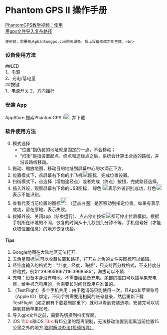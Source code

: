 Phantom GPS II 操作手册
==== 
[PhantomGPS教学视频：使用](http://player.youku.com/embed/XNDIyMjg4NTgwMA==)<br>
[用gpx文件导入复杂路径](http://player.youku.com/embed/XNDIyMjg4NTA0NA==)<br>

	使用前，需要先从phantomgps.com购买设备，插上设备修改才能生效。<br>
### 设备使用方法<br>

##LED<br>
	1、电源<br>
	2、充电/低电量<br>
##按键<br>
	1、电源开关
	2、方向摇杆
	
	
### 安装 App<br>
   AppStore 搜索PhantomGPSII<img src="http://phantomgps.com/assets/icon-83.5@2x.png" width="18">, 并下载
### 软件使用方法<br>
0.	模式选择
	- “位置”指伪装的地址就是固定的一点，不会移动；
	- “扫街”是指设置起点、终点和途经点之后，系统会计算出合适的路线，并沿该路线移动。
1.	拖动、缩放地图，移动目的地址到屏幕中心的水滴正下方。
2.	位置模式下，点屏幕右下角的小飞机<img src="http://phantomgps.com/assets/flyto_2.png" width="18">图标，完成位置设置。
3.	扫街模式下，点选择（增加途经点）或者完成（终点）按钮，完成路径选择。
4.	插入外设，观察屏幕右下角的USB图标， 绿色 <img src="http://phantomgps.com/assets/connected@2x.png" width="18">表示外设识别成功，红色<img src="http://phantomgps.com/assets/disconnected@2x.png" width="18">表示不能识别。
5.	查看代表当前位置的图标<img src="http://phantomgps.com/assets/bluecycle.png" width="24">（蓝点白圈）是否移动到指定位置。如果有表示成功，留在原地，表示失败。
6.	拔掉外设、关闭app（结束运行）、点击停止按钮<img src="http://phantomgps.com/assets/stop@2x.png" width="18">都可停止位置模拟。根据手机所在环境的不同，恢复的时间从十几秒到几分钟不等，手机信号好（才能获取位置信息）的地方恢复快些。<br>

 
#### Tips
1.	Google地图在大陆地区无法打开.
2.	五角星图标<img src="http://phantomgps.com/assets/star.png" width="18">可以收藏位置和路径，打开右上角的文件夹图标可以编辑。
3.	经纬度输入的格式为："纬度，经度，海拔"，只支持百分数格式，不支持度分秒格式，例如"39.9051667,116.3968585"，海拔可以不填.
4.	充电：设备本身没有电池，不需要给设备充电。尾部的插口可以插苹果充电器，给手机充电用的，为需要长时间修改用户准备的。
5.	（TestFlight）多个手机共用：由于邀请码只能使用一次，且App和苹果账号（Apple ID）绑定，不同手机需要用相同的账号登录，然后重新下载TestFlight（如之前有下载要删除重下）就可以看到安装选项，安装完可以切换到其他苹果账号。<br>
6.	导入gpx文件之前，需要先切换到扫街界面。<br>
7.	iOS 11.<font  color="red">0</font>.x和iOS <font  color="red">13.x</font>.有15公里的距离限制，无法移动位置到距离当前位置15公里之外的地方.[临时解决办法(视频指导）](http://player.youku.com/embed/XNDM3NDM3MTg2OA==)
<br>
